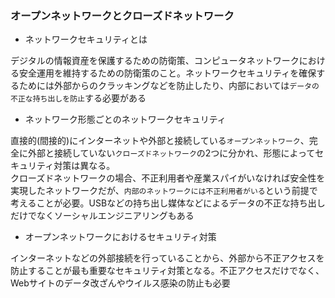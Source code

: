 ### オープンネットワークとクローズドネットワーク

- ネットワークセキュリティとは

デジタルの情報資産を保護するための防衛策、コンピュータネットワークにおける安全運用を維持するための防衛策のこと。ネットワークセキュリティを確保するためには外部からのクラッキングなどを防止したり、内部においては`データの不正な持ち出しを防止`する必要がある

- ネットワーク形態ごとのネットワークセキュリティ

直接的(間接的)にインターネットや外部と接続している`オープンネットワーク`、完全に外部と接続していない`クローズドネットワーク`の2つに分かれ、形態によってセキュリティ対策は異なる。  
クローズドネットワークの場合、不正利用者や産業スパイがいなければ安全性を実現したネットワークだが、`内部のネットワークには不正利用者がいる`という前提で考えることが必要。USBなどの持ち出し媒体などによるデータの不正な持ち出しだけでなくソーシャルエンジニアリングもある

- オープンネットワークにおけるセキュリティ対策

インターネットなどの外部接続を行っていることから、外部から不正アクセスを防止することが最も重要なセキュリティ対策となる。不正アクセスだけでなく、Webサイトのデータ改ざんやウイルス感染の防止も必要
